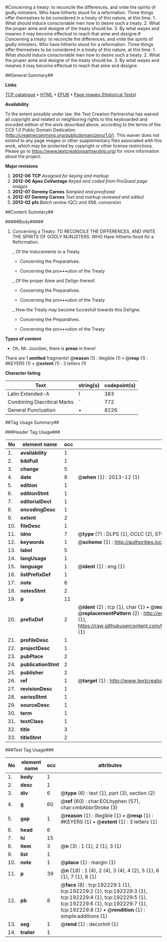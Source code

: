 #Concerning a treaty: to reconcile the differences, and vnite the spirits of godly ministers. Who have hitherto stood for a reformation. Three things offer themselves to be considered in a treaty of this nature, at this time. 1. What should induce conscionable men now to desire such a treaty. 2. What the proper aime and designe of the treaty should be. 3. By what wayes and meanes it may become effectual to reach that aime and designe.#
Concerning a treaty: to reconcile the differences, and vnite the spirits of godly ministers. Who have hitherto stood for a reformation. Three things offer themselves to be considered in a treaty of this nature, at this time. 1. What should induce conscionable men now to desire such a treaty. 2. What the proper aime and designe of the treaty should be. 3. By what wayes and meanes it may become effectual to reach that aime and designe.

##General Summary##

**Links**

[TCP catalogue](http://www.ota.ox.ac.uk/tcp/)  • 
[HTML](http://tei.it.ox.ac.uk/tcp/Texts-HTML/free/B08/B08812.html)  • 
[EPUB](http://tei.it.ox.ac.uk/tcp/Texts-EPUB/free/B08/B08812.epub) • 
[Page images (Historical Texts)](https://historicaltexts.jisc.ac.uk/eebo-124064132e)

**Availability**

To the extent possible under law, the Text Creation Partnership has waived all copyright and related or neighboring rights to this keyboarded and encoded edition of the work described above, according to the terms of the CC0 1.0 Public Domain Dedication (http://creativecommons.org/publicdomain/zero/1.0/). This waiver does not extend to any page images or other supplementary files associated with this work, which may be protected by copyright or other license restrictions. Please go to https://www.textcreationpartnership.org/ for more information about the project.

**Major revisions**

1. __2012-06__ __TCP__ *Assigned for keying and markup*
1. __2012-06__ __Apex CoVantage__ *Keyed and coded from ProQuest page images*
1. __2012-07__ __Geremy Carnes__ *Sampled and proofread*
1. __2012-07__ __Geremy Carnes__ *Text and markup reviewed and edited*
1. __2013-02__ __pfs__ *Batch review (QC) and XML conversion*

##Content Summary##

#####Body#####

1. Concerning a Treaty: TO RECONCILE THE DIFFERENCES, AND VNITE THE SPIRITS OF GODLY MJNJSTERS. WHO Have hitherto ſtood for a Reformation.

    _ Of the Inducements to a Treaty.

      * Concerning the Preparatives.

      * Concerning the pro•••ution of the Treaty

    _ Of the proper Aime and Deſign thereof.

      * Concerning the Preparatives.

      * Concerning the pro•••ution of the Treaty

    _ How the Treaty may become ſuccesfull towards this Deſigne.

      * Concerning the Preparatives.

      * Concerning the pro•••ution of the Treaty

**Types of content**

  * Oh, Mr. Jourdain, there is **prose** in there!

There are 1 **omitted** fragments! 
 @__reason__ (1) : illegible (1)  •  @__resp__ (1) : #KEYERS (1)  •  @__extent__ (1) : 3 letters (1)

**Character listing**


|Text|string(s)|codepoint(s)|
|---|---|---|
|Latin Extended-A|ſ|383|
|Combining             Diacritical Marks|̄|772|
|General Punctuation|•|8226|

##Tag Usage Summary##

###Header Tag Usage###

|No|element name|occ|attributes|
|---|---|---|---|
|1.|__availability__|1||
|2.|__biblFull__|1||
|3.|__change__|5||
|4.|__date__|8| @__when__ (1) : 2013-12 (1)|
|5.|__edition__|1||
|6.|__editionStmt__|1||
|7.|__editorialDecl__|1||
|8.|__encodingDesc__|1||
|9.|__extent__|2||
|10.|__fileDesc__|1||
|11.|__idno__|7| @__type__ (7) : DLPS (1), OCLC (2), STC (2), EEBO-CITATION (1), VID (1)|
|12.|__keywords__|1| @__scheme__ (1) : http://authorities.loc.gov/ (1)|
|13.|__label__|5||
|14.|__langUsage__|1||
|15.|__language__|1| @__ident__ (1) : eng (1)|
|16.|__listPrefixDef__|1||
|17.|__note__|6||
|18.|__notesStmt__|2||
|19.|__p__|11||
|20.|__prefixDef__|2| @__ident__ (2) : tcp (1), char (1)  •  @__matchPattern__ (2) : ([0-9\-]+):([0-9IVX]+) (1), (.+) (1)  •  @__replacementPattern__ (2) : http://eebo.chadwyck.com/downloadtiff?vid=$1&page=$2 (1), https://raw.githubusercontent.com/textcreationpartnership/Texts/master/tcpchars.xml#$1 (1)|
|21.|__profileDesc__|1||
|22.|__projectDesc__|1||
|23.|__pubPlace__|2||
|24.|__publicationStmt__|2||
|25.|__publisher__|2||
|26.|__ref__|1| @__target__ (1) : http://www.textcreationpartnership.org/docs/. (1)|
|27.|__revisionDesc__|1||
|28.|__seriesStmt__|1||
|29.|__sourceDesc__|1||
|30.|__term__|1||
|31.|__textClass__|1||
|32.|__title__|3||
|33.|__titleStmt__|2||


###Text Tag Usage###

|No|element name|occ|attributes|
|---|---|---|---|
|1.|__body__|1||
|2.|__desc__|1||
|3.|__div__|6| @__type__ (6) : text (1), part (3), section (2)|
|4.|__g__|60| @__ref__ (60) : char:EOLhyphen (57), char:cmbAbbrStroke (3)|
|5.|__gap__|1| @__reason__ (1) : illegible (1)  •  @__resp__ (1) : #KEYERS (1)  •  @__extent__ (1) : 3 letters (1)|
|6.|__head__|6||
|7.|__hi__|15||
|8.|__item__|3| @__n__ (3) : 1 (1), 2 (1), 3 (1)|
|9.|__list__|1||
|10.|__note__|1| @__place__ (1) : margin (1)|
|11.|__p__|39| @__n__ (18) : 1 (4), 2 (4), 3 (4), 4 (2), 5 (1), 6 (1), 7 (1), 8 (1)|
|12.|__pb__|8| @__facs__ (8) : tcp:192229:1 (1), tcp:192229:2 (1), tcp:192229:3 (1), tcp:192229:4 (1), tcp:192229:5 (1), tcp:192229:6 (1), tcp:192229:7 (1), tcp:192229:8 (1)  •  @__rendition__ (1) : simple:additions (1)|
|13.|__seg__|1| @__rend__ (1) : decorInit (1)|
|14.|__trailer__|1||

